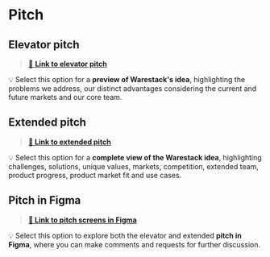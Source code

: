 # Pitch

## Elevator pitch

> <a href="https://www.figma.com/proto/zsn3MfTd3oBo16XYYwWEXJ/web-app-v3?page-id=0%3A1&type=design&node-id=374-12160&viewport=2303%2C912%2C0.19&t=BaIXHdxtBNeHXrZK-1&scaling=contain&starting-point-node-id=6%3A2&mode=design" target="_blank">:file_folder:  **Link to elevator pitch**</a>

:bulb: Select this option for a **preview of Warestack's idea**, highlighting the problems we address, our distinct advantages considering the current and future markets and our core team.


## Extended pitch

> <a href="https://www.figma.com/proto/zsn3MfTd3oBo16XYYwWEXJ/web-app-v3?page-id=0%3A1&type=design&node-id=6-2&viewport=4543%2C1201%2C0.36&t=l2bocmM6BRe4jabB-1&scaling=contain&starting-point-node-id=6%3A2&show-proto-sidebar=1&mode=design" target="_blank"> **:file_folder: Link to extended pitch**</a>

:bulb: Select this option for a **complete view of the Warestack idea**, highlighting challenges, solutions, unique values, markets, competition, extended team, product progress, product market fit and use cases.

## Pitch in Figma

> <a href="https://www.figma.com/file/zsn3MfTd3oBo16XYYwWEXJ/web-app-v3?type=design&node-id=0-1&mode=design" target="_blank">**:file_folder: Link to pitch screens in Figma**</a>

:bulb: Select this option to explore both the elevator and extended **pitch in Figma**, where you can make comments and requests for further discussion.

